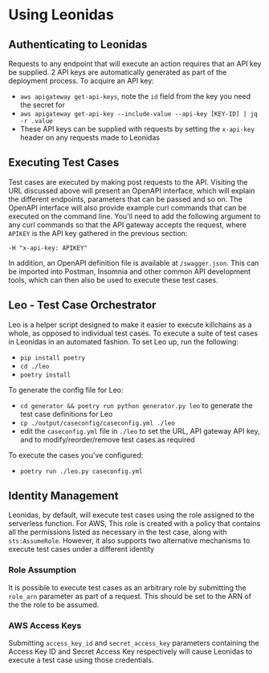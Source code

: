 # Using Leonidas

## Authenticating to Leonidas

Requests to any endpoint that will execute an action requires that an API key be supplied. 2 API keys are automatically generated as part of the deployment process. To acquire an API key:

* `aws apigateway get-api-keys`, note the `id` field from the key you need the secret for
* `aws apigateway get-api-key --include-value --api-key [KEY-ID] | jq -r .value`
* These API keys can be supplied with requests by setting the `x-api-key` header on any requests made to Leonidas

## Executing Test Cases

Test cases are executed by making post requests to the API. Visiting the URL discussed above will present an OpenAPI interface, which will explain the different endpoints, parameters that can be passed and so on. The OpenAPI interface will also provide example curl commands that can be executed on the command line. You'll need to add the following argument to any curl commands so that the API gateway accepts the request, where `APIKEY` is the API key gathered in the previous section:

`-H "x-api-key: APIKEY"`

In addition, an OpenAPI definition file is available at `/swagger.json`. This can be imported into Postman, Insomnia and other common API development tools, which can then also be used to execute these test cases.

## Leo - Test Case Orchestrator

Leo is a helper script designed to make it easier to execute killchains as a whole, as opposed to individual test cases. To execute a suite of test cases in Leonidas in an automated fashion. To set Leo up, run the following:

* `pip install poetry`
* `cd ./leo`
* `poetry install`

To generate the config file for Leo:

* `cd generator && poetry run python generator.py leo` to generate the test case definitions for Leo
* `cp ./output/caseconfig/caseconfig.yml ./leo`
* edit the `caseconfig.yml` file in `./leo` to set the URL, API gateway API key, and to modify/reorder/remove test cases as required

To execute the cases you've configured:

* `poetry run ./leo.py caseconfig.yml`

## Identity Management

Leonidas, by default, will execute test cases using the role assigned to the serverless function. For AWS, This role is created with a policy that contains all the permissions listed as necessary in the test case, along with `sts:AssumeRole`. However, it also supports two alternative mechanisms to execute test cases under a different identity

### Role Assumption

It is possible to execute test cases as an arbitrary role by submitting the `role_arn` parameter as part of a request. This should be set to the ARN of the the role to be assumed.

### AWS Access Keys

Submitting `access_key_id` and `secret_access_key` parameters containing the Access Key ID and Secret Access Key respectively will cause Leonidas to execute a test case using those credentials.